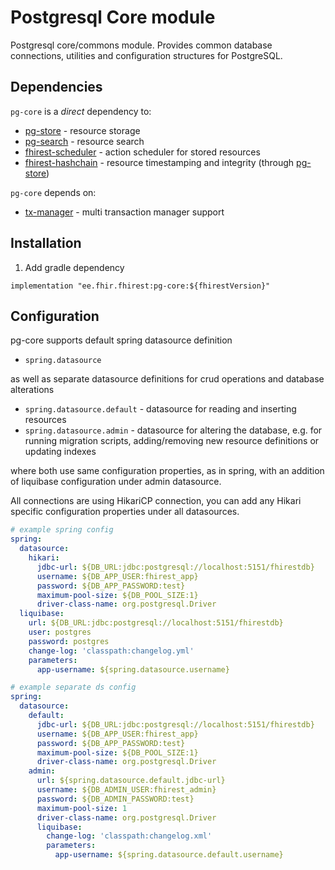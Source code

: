 # Postgresql Core module
Postgresql core/commons module. Provides common database connections, utilities and configuration structures for PostgreSQL.

## Dependencies

`pg-core` is a *direct* dependency to:
* [pg-store](../pg-store) - resource storage
* [pg-search](../pg-store) - resource search
* [fhirest-scheduler](../fhirest-scheduler) - action scheduler for stored resources
* [fhirest-hashchain](../fhirest-hashchain) - resource timestamping and integrity (through [pg-store](https://github.com/fhirest/fhirest/tree/master/pg-store))

`pg-core` depends on:
* [tx-manager](../tx-manager) - multi transaction manager support

## Installation
1. Add gradle dependency
```
implementation "ee.fhir.fhirest:pg-core:${fhirestVersion}"
```

## Configuration
pg-core supports default spring datasource definition 
* `spring.datasource`  

as well as separate datasource definitions for crud operations and database alterations
* `spring.datasource.default` - datasource for reading and inserting resources
* `spring.datasource.admin` - datasource for altering the database, e.g. for running migration scripts, adding/removing new resource definitions or updating indexes

where both use same configuration properties, as in spring, with an addition of liquibase configuration under admin datasource.

All connections are using HikariCP connection, you can add any Hikari specific configuration properties under all 
datasources.

```yml
# example spring config 
spring:
  datasource:
    hikari:
      jdbc-url: ${DB_URL:jdbc:postgresql://localhost:5151/fhirestdb}
      username: ${DB_APP_USER:fhirest_app}
      password: ${DB_APP_PASSWORD:test}
      maximum-pool-size: ${DB_POOL_SIZE:1}
      driver-class-name: org.postgresql.Driver
  liquibase:
    url: ${DB_URL:jdbc:postgresql://localhost:5151/fhirestdb}
    user: postgres
    password: postgres
    change-log: 'classpath:changelog.yml'
    parameters:
      app-username: ${spring.datasource.username}
```

```yml
# example separate ds config
spring:
  datasource:
    default:
      jdbc-url: ${DB_URL:jdbc:postgresql://localhost:5151/fhirestdb}
      username: ${DB_APP_USER:fhirest_app}
      password: ${DB_APP_PASSWORD:test}
      maximum-pool-size: ${DB_POOL_SIZE:1}
      driver-class-name: org.postgresql.Driver
    admin:
      url: ${spring.datasource.default.jdbc-url}
      username: ${DB_ADMIN_USER:fhirest_admin}
      password: ${DB_ADMIN_PASSWORD:test}
      maximum-pool-size: 1
      driver-class-name: org.postgresql.Driver
      liquibase:
        change-log: 'classpath:changelog.xml'
        parameters:
          app-username: ${spring.datasource.default.username}
```
